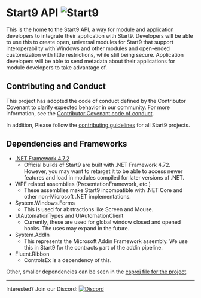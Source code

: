 # Start9 API ![Start9](https://start9.menu/assets/img/icon32.png)
This is the home to the Start9 API, a way for module and application developers to integrate their application with Start9. Developers will be able to use this to create open, universal modules for Start9 that support interoperability with Windows and other modules and open-ended customization with little restrictions, while still being secure. Application developers will be able to send metadata about their applications for module developers to take advantage of.

## Contributing and Conduct
This project has adopted the code of conduct defined by the Contributor Covenant to clarify expected behavior in our community.
For more information, see the [Contributor Covenant code of conduct](https://www.contributor-covenant.org/).

In addition, Please follow the [contributing guidelines](https://github.com/StartNine/Start9.Host/blob/master/CONTRIBUTING.md) for all Start9 projects.


## Dependencies and Frameworks
- [.NET Framework 4.7.2](https://www.microsoft.com/net/download/dotnet-framework-runtime/net472)
	- Official builds of Start9 are built with .NET Framework 4.72. However, you may want to retarget it to be able to access newer features and load in modules compiled for later versions of .NET.
- WPF related assemblies (PresentationFramework, etc.)
	- These assemblies make Start9 incompatible with .NET Core and other non-Microsoft .NET implementations. 
- System.Windows.Forms
	- This is used for abstractions like Screen and Mouse. 
- UIAutomationTypes and UIAutomationClient
	- Currently, these are used for global window closed and opened hooks. The uses may expand in the future.
- System.AddIn
	- This represents the Microsoft Addin Framework assembly. We use this in Start9 for the contracts part of the addin pipeline.
- Fluent.Ribbon
	- ControlsEx is a dependency of this.

Other, smaller dependencies can be seen in the [csproj file for the project](https://github.com/StartNine/Start9.Host/blob/master/Start9/Start9.csproj#L36). 

---
Interested? Join our Discord: [![Discord](https://img.shields.io/discord/321793250602254336.svg?style=flat-square&colorB=7289DA)](https://discord.gg/6cpvxBS)
